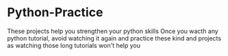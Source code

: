 # Python-Practice

These projects help you strengthen your python skills
Once you wacth any python tutorial, avoid watching it again and practice these kind and projects as watching those long tutorials won't help you
